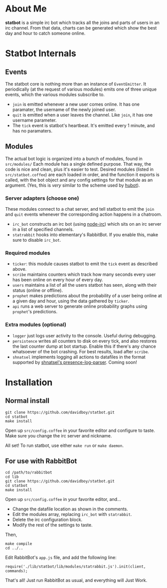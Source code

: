 # About Me
**statbot** is a simple irc bot which tracks all the joins and parts of users in an irc channel.  From that data, charts can be generated which show the best day and hour to catch someone online.

# Statbot Internals
## Events
The statbot core is nothing more than an instance of `EventEmitter`.  It periodically (at the request of various modules) emits one of three unique events, which the various modules subscribe to.

* `join` is emitted whenever a new user comes online.  It has one paramater, the username of the newly joined user.
*  `quit` is emitted when a user leaves the channel.  Like `join`, it has one username parameter.
* The `tick` event is statbot's heartbeat.  It's emitted every 1 minute, and has no paramaters.


## Modules
The actual bot logic is organized into a bunch of modules, found in `src/modules/`  Each module has a single defined purpose.  That way, the code is nice and clean, plus it's easier to test.  Desired modules (listed in `src/statbot.coffee`) are each loaded in order, and the function it exports is called, with the bot object and any config settings for that module as an argument.  (Yes, this is _very_ similar to the scheme used by [hubot](https://github.com/github/hubot)).

### Server adapters (choose one)
These modules connect to a chat server, and tell statbot to emit the `join` and `quit` events whenever the corresponding action happens in a chatroom.
* `irc_bot` constructs an irc bot (using [node-irc](https://github.com/martynsmith/node-irc)) which sits on an irc server in a list of specified channels.
* `statrabbit` hooks into elementary's RabbitBot.  If you enable this, make sure to disable `irc_bot`.

### Required modules
* `ticker`: this module causes statbot to emit the `tick` event as described above.
* `scribe` maintains counters which track how many seconds every user has been online on every hour of every day.
* `users` maintains a list of all the users statbot has seen, along with their status (online or offline).
* `prophet` makes predictions about the probability of a user being online at a given day and hour, using the data gathered by `ticker`.
* `api` runs a web server to generate online probability graphs using `prophet`'s predictions.

### Extra modules (optional)
* `logger` just logs user activity to the console.  Useful during debugging.
* `persistence` writes all counters to disk on every tick, and also restores the last counter dump at bot startup.  Enable this if there's any chance whatsoever of the bot crashing.  For best results, load after `scribe`.
* `shnatsel` implements logging all actions to datafiles in the format supported by [shnatsel's presence-log-parser](https://code.launchpad.net/~shnatsel/elementaryweb/presence-log-parser).  Coming soon!

# Installation
## Normal install
    git clone https://github.com/davidboy/statbot.git
    cd statbot
    make install
Open up `src/config.coffee` in your favorite editor and configure to taste.  Make sure you change the irc server and nickname.

All set!  To run statbot, use either `make run` or `make daemon`.

## For use with RabbitBot
    cd /path/to/rabbitbot
    cd lib
    git clone https://github.com/davidboy/statbot.git
    cd statbot
    make install
Open up `src/config.coffee` in your favorite editor, and...
* Change the datafile location as shown in the comments.  
* Edit the modules array, replacing `irc_bot` with `statrabbit`.
* Delete the irc configuration block.
* Modify the rest of the settings to taste.

Then,

    make compile
    cd ../..
Edit RabbitBot's `app.js` file, and add the following line:

    require('./lib/statbot/lib/modules/statrabbit.js').init(client, commands);
That's all!  Just run RabbitBot as usual, and everything will Just Work.

    
